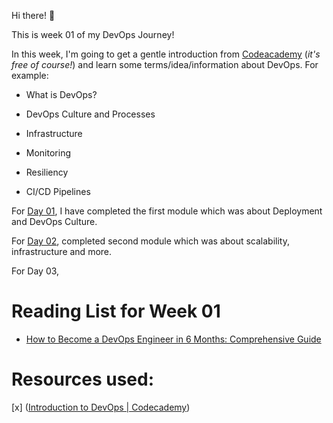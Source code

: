 Hi there! 👋

This is week 01 of my DevOps Journey!

In this week, I'm going to get a gentle introduction from [Codeacademy](https://www.codecademy.com/learn/introduction-to-dev-ops) (*it's free of course!*) and learn some terms/idea/information about DevOps. For example:

- What is DevOps?

- DevOps Culture and Processes

- Infrastructure

- Monitoring

- Resiliency

- CI/CD Pipelines

For [Day 01](https://github.com/Dhar01/DevOps-Journey/blob/main/Week-01/devops_basic-01.md), I have completed the first module which was about Deployment and DevOps Culture.

For [Day 02](https://github.com/Dhar01/DevOps-Journey/blob/main/Week-01/devops_basic-02.md), completed second module which was about scalability, infrastructure and more.

For Day 03,

# Reading List for Week 01

- [How to Become a DevOps Engineer in 6 Months: Comprehensive Guide](https://spacelift.io/blog/how-to-become-devops-engineer)

# Resources used:

[x] ([Introduction to DevOps | Codecademy](https://www.codecademy.com/learn/introduction-to-dev-ops))
